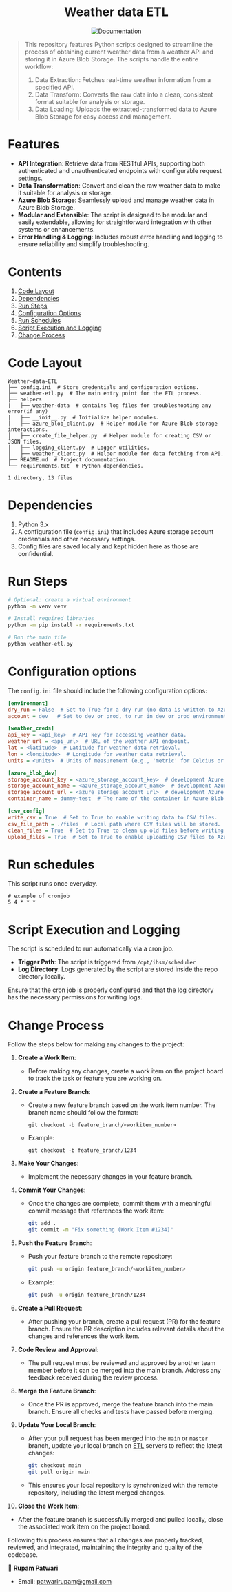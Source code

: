 <h1 align="center">Weather data ETL</h1>
<p align="center">
  <a href="http://temp-url.com" target="_blank">
    <img alt="Documentation" src="https://img.shields.io/badge/documentation-yes-brightgreen.svg" />
  </a>
</p>

> This repository features Python scripts designed to streamline the process of obtaining current weather data from a weather API and storing it in Azure Blob Storage.
> The scripts handle the entire workflow:
> 1. Data Extraction: Fetches real-time weather information from a specified API.
> 2. Data Transform: Converts the raw data into a clean, consistent format suitable for analysis or storage.
> 3. Data Loading: Uploads the extracted-transformed data to Azure Blob Storage for easy access and management.

# Features

- **API Integration**: Retrieve data from RESTful APIs, supporting both authenticated and unauthenticated endpoints with configurable request settings.
- **Data Transformation**: Convert and clean the raw weather data to make it suitable for analysis or storage.
- **Azure Blob Storage**: Seamlessly upload and manage weather data in Azure Blob Storage.
- **Modular and Extensible**: The script is designed to be modular and easily extendable, allowing for straightforward integration with other systems or enhancements.
- **Error Handling & Logging**: Includes robust error handling and logging to ensure reliability and simplify troubleshooting.

# Contents

1. [Code Layout](#code-layout)
2. [Dependencies](#dependencies)
3. [Run Steps](#run-steps)
4. [Configuration Options](#configuration-options)
5. [Run Schedules](#run-schedules)
6. [Script Execution and Logging](#script-execution-and-logging)
7. [Change Process](#change-process)

# Code Layout

```plaintext
Weather-data-ETL
├── config.ini  # Store credentials and configuration options.
├── weather-etl.py  # The main entry point for the ETL process.
├── helpers
|   ├── weather-data  # contains log files for troubleshooting any error(if any)
|   ├── __init__.py  # Initialize helper modules.
│   ├── azure_blob_client.py  # Helper module for Azure Blob storage interactions.
│   ├── create_file_helper.py  # Helper module for creating CSV or JSON files.
│   ├── logging_client.py  # Logger utilities.
│   ├── weather_client.py  # Helper module for data fetching from API.
├── README.md  # Project documentation.
└── requirements.txt  # Python dependencies.

1 directory, 13 files
```
# Dependencies

1. Python 3.x
2. A configuration file (`config.ini`) that includes Azure storage account credentials and other necessary settings.
3. Config files are saved locally and kept hidden here as those are confidential.

# Run Steps

```bash
# Optional: create a virtual environment
python -m venv venv

# Install required libraries
python -m pip install -r requirements.txt

# Run the main file
python weather-etl.py
```

# Configuration options <a id="config"></a>

The `config.ini` file should include the following configuration options:

```ini
[environment]
dry_run = False  # Set to True for a dry run (no data is written to Azure). Set to False for actual data processing.
account = dev   # Set to dev or prod, to run in dev or prod environment

[weather_creds]
api_key = <api_key>  # API key for accessing weather data.
weather_url = <api_url>  # URL of the weather API endpoint.
lat = <latitude>  # Latitude for weather data retrieval.
lon = <longitude>  # Longitude for weather data retrieval.
units = <units>  # Units of measurement (e.g., 'metric' for Celcius or 'imperial' for Farenheit).

[azure_blob_dev]
storage_account_key = <azure_storage_account_key>  # development Azure storage account key.
storage_account_name = <azure_storage_account_name>  # development Azure storage account name.
storage_account_url = <azure_storage_account_url>  # development Azure storage account URL.
container_name = dummy-test  # The name of the container in Azure Blob storage for development.

[csv_config]
write_csv = True  # Set to True to enable writing data to CSV files.
csv_file_path = ./files  # Local path where CSV files will be stored.
clean_files = True  # Set to True to clean up old files before writing new ones.
upload_files = True  # Set to True to enable uploading CSV files to Azure Blob storage.


```
# Run schedules <a id="runs"></a>
This script runs once everyday.
```
# example of cronjob
5 4 * * *
```
# Script Execution and Logging
The script is scheduled to run automatically via a cron job.
- **Trigger Path**: The script is triggered from `/opt/ihsm/scheduler`
- **Log Directory**: Logs generated by the script are stored inside the repo directory locally.

Ensure that the cron job is properly configured and that the log directory has the necessary permissions for writing logs.

# Change Process

Follow the steps below for making any changes to the project:

1. **Create a Work Item**:
   - Before making any changes, create a work item on the project board to track the task or feature you are working on.

2. **Create a Feature Branch**:
   - Create a new feature branch based on the work item number. The branch name should follow the format:
     ```
     git checkout -b feature_branch/<workitem_number>
     ```
   - Example:
     ```
     git checkout -b feature_branch/1234
     ```

3. **Make Your Changes**:
   - Implement the necessary changes in your feature branch. 

4. **Commit Your Changes**:
   - Once the changes are complete, commit them with a meaningful commit message that references the work item:
     ```bash
     git add .
     git commit -m "Fix something (Work Item #1234)"
     ```
5. **Push the Feature Branch**:
   - Push your feature branch to the remote repository:
     ```bash
     git push -u origin feature_branch/<workitem_number>
     ```
   - Example:
     ```bash
     git push -u origin feature_branch/1234
     ```

6. **Create a Pull Request**:
   - After pushing your branch, create a pull request (PR) for the feature branch. Ensure the PR description includes relevant details about the changes and references the work item.

7. **Code Review and Approval**:
   - The pull request must be reviewed and approved by another team member before it can be merged into the main branch. Address any feedback received during the review process.

8. **Merge the Feature Branch**:
   - Once the PR is approved, merge the feature branch into the main branch. Ensure all checks and tests have passed before merging.

9. **Update Your Local Branch**:
   - After your pull request has been merged into the `main` or `master` branch, update your local branch on [ETL](#script-execution-and-logging) servers to reflect the latest changes:
     ```bash
     git checkout main
     git pull origin main
     ```
   - This ensures your local repository is synchronized with the remote repository, including the latest merged changes.

10. **Close the Work Item**:
   - After the feature branch is successfully merged and pulled locally, close the associated work item on the project board.

Following this process ensures that all changes are properly tracked, reviewed, and integrated, maintaining the integrity and quality of the codebase.

👤 **Rupam Patwari**

* Email: [patwarirupam@gmail.com](patwarirupam@gmail.com)
